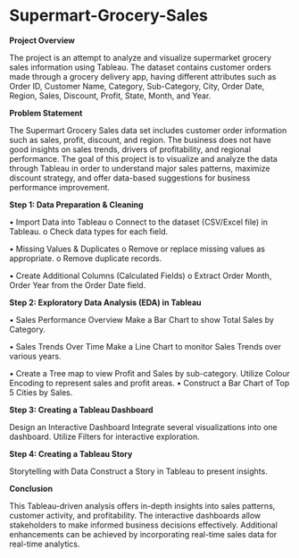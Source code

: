 # Supermart-Grocery-Sales

**Project Overview**

The project is an attempt to analyze and visualize supermarket grocery sales information using Tableau. The dataset contains customer orders made through a grocery delivery app, having different attributes such as Order ID, Customer Name, Category, Sub-Category, City, Order Date, Region, Sales, Discount, Profit, State, Month, and Year.

**Problem Statement**

The Supermart Grocery Sales data set includes customer order information such as sales, profit, discount, and region. The business does not have good insights on sales trends, drivers of profitability, and regional performance. The goal of this project is to visualize and analyze the data through Tableau in order to understand major sales patterns, maximize discount strategy, and offer data-based suggestions for business performance improvement.

**Step 1: Data Preparation & Cleaning**

•	Import Data into Tableau
o	Connect to the dataset (CSV/Excel file) in Tableau.
o	Check data types for each field.

•	Missing Values & Duplicates
o	Remove or replace missing values as appropriate.
o	Remove duplicate records.

•	Create Additional Columns (Calculated Fields)
o	Extract Order Month, Order Year from the Order Date field.

**Step 2: Exploratory Data Analysis (EDA) in Tableau**

•	Sales Performance Overview
Make a Bar Chart to show Total Sales by Category.

•	Sales Trends Over Time
Make a Line Chart to monitor Sales Trends over various years.

•	Create a Tree map to view Profit and Sales by sub-category.
Utilize Colour Encoding to represent sales and profit areas.
•	Construct a Bar Chart of Top 5 Cities by Sales.

**Step 3: Creating a Tableau Dashboard**

Design an Interactive Dashboard
Integrate several visualizations into one dashboard.
Utilize Filters for interactive exploration.

**Step 4: Creating a Tableau Story**  

Storytelling with Data
Construct a Story in Tableau to present insights.


**Conclusion**  

This Tableau-driven analysis offers in-depth insights into sales patterns, customer activity, and profitability. The interactive dashboards allow stakeholders to make informed business decisions effectively. Additional enhancements can be achieved by incorporating real-time sales data for real-time analytics.

